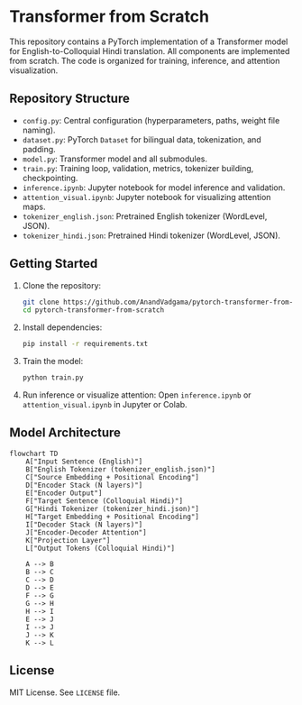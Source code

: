 # Transformer from Scratch

This repository contains a PyTorch implementation of a Transformer model for English-to-Colloquial Hindi translation. All components are implemented from scratch. The code is organized for training, inference, and attention visualization.

## Repository Structure

- `config.py`: Central configuration (hyperparameters, paths, weight file naming).
- `dataset.py`: PyTorch `Dataset` for bilingual data, tokenization, and padding.
- `model.py`: Transformer model and all submodules.
- `train.py`: Training loop, validation, metrics, tokenizer building, checkpointing.
- `inference.ipynb`: Jupyter notebook for model inference and validation.
- `attention_visual.ipynb`: Jupyter notebook for visualizing attention maps.
- `tokenizer_english.json`: Pretrained English tokenizer (WordLevel, JSON).
- `tokenizer_hindi.json`: Pretrained Hindi tokenizer (WordLevel, JSON).

## Getting Started

1. Clone the repository:
   ```bash
   git clone https://github.com/AnandVadgama/pytorch-transformer-from-scratch.git
   cd pytorch-transformer-from-scratch
   ```
2. Install dependencies:
   ```bash
   pip install -r requirements.txt
   ```
3. Train the model:
   ```bash
   python train.py
   ```
4. Run inference or visualize attention:
   Open `inference.ipynb` or `attention_visual.ipynb` in Jupyter or Colab.

## Model Architecture

```mermaid
flowchart TD
    A["Input Sentence (English)"]
    B["English Tokenizer (tokenizer_english.json)"]
    C["Source Embedding + Positional Encoding"]
    D["Encoder Stack (N layers)"]
    E["Encoder Output"]
    F["Target Sentence (Colloquial Hindi)"]
    G["Hindi Tokenizer (tokenizer_hindi.json)"]
    H["Target Embedding + Positional Encoding"]
    I["Decoder Stack (N layers)"]
    J["Encoder-Decoder Attention"]
    K["Projection Layer"]
    L["Output Tokens (Colloquial Hindi)"]

    A --> B
    B --> C
    C --> D
    D --> E
    F --> G
    G --> H
    H --> I
    E --> J
    I --> J
    J --> K
    K --> L
```

## License

MIT License. See `LICENSE` file.
